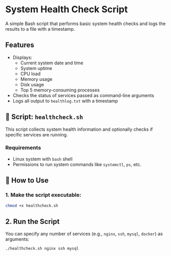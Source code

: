 #  System Health Check Script

A simple Bash script that performs basic system health checks and logs the results to a file with a timestamp.

## Features

- Displays:
  - Current system date and time
  - System uptime
  - CPU load
  - Memory usage
  - Disk usage
  - Top 5 memory-consuming processes
- Checks the status of services passed as command-line arguments
- Logs all output to `healthlog.txt` with a timestamp

## 📜 Script: `healthcheck.sh`

This script collects system health information and optionally checks if specific services are running.

###  Requirements

- Linux system with `bash` shell
- Permissions to run system commands like `systemctl`, `ps`, etc.

## 🚀 How to Use

### 1. Make the script executable:

```bash
chmod +x healthcheck.sh
```

## 2. Run the Script

You can specify any number of services (e.g., `nginx`, `ssh`, `mysql`, `docker`) as arguments:

```bash
./healthcheck.sh nginx ssh mysql
```
